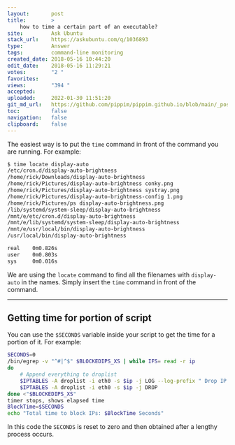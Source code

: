 ```yaml
---
layout:       post
title:        >
    how to time a certain part of an executable?
site:         Ask Ubuntu
stack_url:    https://askubuntu.com/q/1036893
type:         Answer
tags:         command-line monitoring
created_date: 2018-05-16 10:44:20
edit_date:    2018-05-16 11:29:21
votes:        "2 "
favorites:    
views:        "394 "
accepted:     
uploaded:     2022-01-30 11:51:20
git_md_url:   https://github.com/pippim/pippim.github.io/blob/main/_posts/2018/2018-05-16-how-to-time-a-certain-part-of-an-executable_.md
toc:          false
navigation:   false
clipboard:    false
---
```


The easiest way is to put the `time` command in front of the command you are running. For example:




``` bash
$ time locate display-auto
/etc/cron.d/display-auto-brightness
/home/rick/Downloads/display-auto-brightness
/home/rick/Pictures/display-auto-brightness conky.png
/home/rick/Pictures/display-auto-brightness systray.png
/home/rick/Pictures/display-auto-brightness-config 1.png
/home/rick/Pictures/ps display-auto-brightness.png
/lib/systemd/system-sleep/display-auto-brightness
/mnt/e/etc/cron.d/display-auto-brightness
/mnt/e/lib/systemd/system-sleep/display-auto-brightness
/mnt/e/usr/local/bin/display-auto-brightness
/usr/local/bin/display-auto-brightness

real	0m0.826s
user	0m0.803s
sys 	0m0.016s
```

We are using the `locate` command to find all the filenames with `display-auto` in the names. Simply insert the `time` command in front of the command.


----------

## Getting time for portion of script

You can use the `$SECONDS` variable inside your script to get the time for a portion of it. For example:

``` bash
SECONDS=0
/bin/egrep -v "^#|^$" $BLOCKEDIPS_XS | while IFS= read -r ip
do
    # Append everything to droplist
    $IPTABLES -A droplist -i eth0 -s $ip -j LOG --log-prefix " Drop IP List blockxs "
    $IPTABLES -A droplist -i eth0 -s $ip -j DROP
done <"$BLOCKEDIPS_XS"
timer stops, shows elapsed time
BlockTime=$SECONDS
echo "Total time to block IPs: $BlockTime Seconds"
```

In this code the `SECONDS` is reset to zero and then obtained after a lengthy process occurs.
